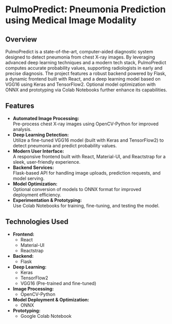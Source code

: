 # PulmoPredict: Pneumonia Prediction using Medical Image Modality

## Overview
PulmoPredict is a state-of-the-art, computer-aided diagnostic system designed to detect pneumonia from chest X-ray images. By leveraging advanced deep learning techniques and a modern tech stack, PulmoPredict computes accurate probability values, supporting radiologists in early and precise diagnosis. The project features a robust backend powered by Flask, a dynamic frontend built with React, and a deep learning model based on VGG16 using Keras and TensorFlow2. Optional model optimization with ONNX and prototyping via Colab Notebooks further enhance its capabilities.

## Features
- **Automated Image Processing:**  
  Pre-process chest X-ray images using OpenCV-Python for improved analysis.
- **Deep Learning Detection:**  
  Utilize a fine-tuned VGG16 model (built with Keras and TensorFlow2) to detect pneumonia and predict probability values.
- **Modern User Interface:**  
  A responsive frontend built with React, Material-UI, and Reactstrap for a sleek, user-friendly experience.
- **Backend Services:**  
  Flask-based API for handling image uploads, prediction requests, and model serving.
- **Model Optimization:**  
  Optional conversion of models to ONNX format for improved deployment efficiency.
- **Experimentation & Prototyping:**  
  Use Colab Notebooks for training, fine-tuning, and testing the model.

## Technologies Used
- **Frontend:**  
  - React  
  - Material-UI  
  - Reactstrap
- **Backend:**  
  - Flask
- **Deep Learning:**  
  - Keras  
  - TensorFlow2  
  - VGG16 (Pre-trained and fine-tuned)
- **Image Processing:**  
  - OpenCV-Python
- **Model Deployment & Optimization:**  
  - ONNX
- **Prototyping:**  
  - Google Colab Notebook
